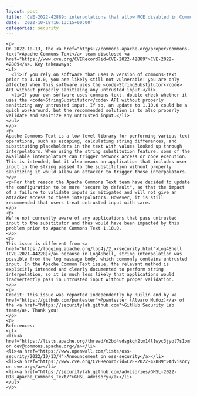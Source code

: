 ```yaml
---
layout: post
title: 'CVE-2022-42889: interpolations that allow RCE disabled in Commons Text 1.10.0'
date: '2022-10-18T16:13:15+00:00'
categories: security
---
```

    <p>
    On 2022-10-13, the <a href="https://commons.apache.org/proper/commons-text">Apache Commons Text</a> team disclosed <a href="https://www.cve.org/CVERecord?id=CVE-2022-42889">CVE-2022-42889</a>. Key takeaways:
    <ul>
      <li>If you rely on software that uses a version of commons-text prior to 1.10.0, you are likely still not vulnerable: you are only affected when this software uses the <code>StringSubstitutor</code> API without properly sanitizing any untrusted input.</li>
      <li>If your own software uses commons-text, double-check whether it uses the <code>StringSubstitutor</code> API without properly sanitizing any untrusted input. If so, an update to 1.10.0 could be a quick workaround, but the recommended solution is to also properly validate and sanitize any untrusted input.</li>
    </ul>
    </p>
    <p>
    Apache Commons Text is a low-level library for performing various text operations, such as escaping, calculating string differences, and substituting placeholders in the text with values looked up through interpolators. When using the string substitution feature, some of the available interpolators can trigger network access or code execution. This is intended, but it also means an application that includes user input in the string passed to the substitution without properly sanitizing it would allow an attacker to trigger those interpolators.
    </p>
    <p>For that reason the Apache Commons Text team have decided to update the configuration to be more "secure by default", so that the impact of a failure to validate inputs is mitigated and will not give an attacker access to these interpolators. However, it is still recommended that users treat untrusted input with care.
    </p>
    <p>
    We're not currently aware of any applications that pass untrusted input to the substitutor and thus would have been impacted by this problem prior to Apache Commons Text 1.10.0.
    </p>
    <p>
    This issue is different from <a href="https://logging.apache.org/log4j/2.x/security.html">Log4Shell (CVE-2021-44228)</a> because in Log4Shell, string interpolation was possible from the log message body, which commonly contains untrusted input. In the Apache Common Text issue, the relevant method is explicitly intended and clearly documented to perform string interpolation, so it is much less likely that applications would inadvertently pass in untrusted input without proper validation.
    </p>
    <p>
    Credit: this issue was reported independently by Ruilin and by <a href="https://github.com/pwntester">@pwntester (Alvaro Muñoz)</a> of the <a href="https://securitylab.github.com">GitHub Security Lab team</a>. Thank you!
    </p>
    <p>
    References:
    <ul>
    <li><a href="https://lists.apache.org/thread/n2bd4vdsgkqh2tm14l1wyc3jyol7s1om">Announcement on dev@commons.apache.org</a></li>
    <li><a href="https://www.openwall.com/lists/oss-security/2022/10/13/4">Announcement on oss-security</a></li>
    <li><a href="https://www.cve.org/CVERecord?id=CVE-2022-42889">Advisory on cve.org</a></li>
    <li><a href="https://securitylab.github.com/advisories/GHSL-2022-018_Apache_Commons_Text/">GHSL advisory</a></li>
    </ul>
    </p>

